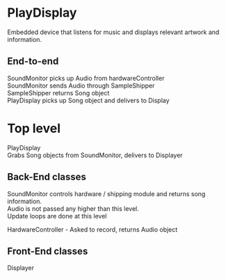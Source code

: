 PlayDisplay
========

Embedded device that listens for music and displays relevant artwork and information.


End-to-end
--------
SoundMonitor picks up Audio from hardwareController  
SoundMonitor sends Audio through SampleShipper  
SampleShipper returns Song object  
PlayDisplay picks up Song object and delivers to Display  

Top level
=======

PlayDisplay  
	Grabs Song objects from SoundMonitor, delivers to Displayer

Back-End classes
--------

SoundMonitor
	controls hardware / shipping module and returns song information.  
	Audio is not passed any higher than this level.  
	Update loops are done at this level  

HardwareController - Asked to record, returns Audio object  

Front-End classes
--------

Displayer